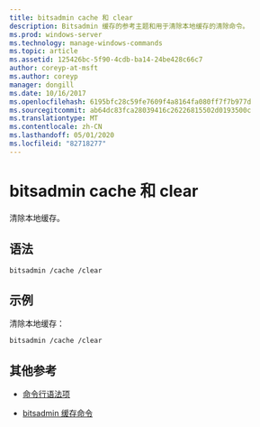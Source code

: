 ```yaml
---
title: bitsadmin cache 和 clear
description: Bitsadmin 缓存的参考主题和用于清除本地缓存的清除命令。
ms.prod: windows-server
ms.technology: manage-windows-commands
ms.topic: article
ms.assetid: 125426bc-5f90-4cdb-ba14-24be428c66c7
author: coreyp-at-msft
ms.author: coreyp
manager: dongill
ms.date: 10/16/2017
ms.openlocfilehash: 6195bfc28c59fe7609f4a8164fa080ff7f7b977d
ms.sourcegitcommit: ab64dc83fca28039416c26226815502d0193500c
ms.translationtype: MT
ms.contentlocale: zh-CN
ms.lasthandoff: 05/01/2020
ms.locfileid: "82718277"
---
```

# <a name="bitsadmin-cache-and-clear"></a>bitsadmin cache 和 clear

清除本地缓存。

## <a name="syntax"></a>语法

```
bitsadmin /cache /clear
```

## <a name="examples"></a>示例

清除本地缓存：

```
bitsadmin /cache /clear
```

## <a name="additional-references"></a>其他参考

- [命令行语法项](command-line-syntax-key.md)

- [bitsadmin 缓存命令](bitsadmin-cache.md)
